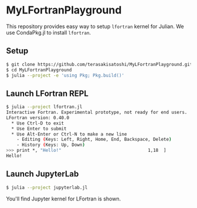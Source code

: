 # MyLFortranPlayground

This repository provides easy way to setup `lfortran` kernel for Julian. We use CondaPkg.jl to install `lfortran`.

## Setup

```sh
$ git clone https://github.com/terasakisatoshi/MyLFortranPlayground.git
$ cd MyLFortranPlayground
$ julia --project -e 'using Pkg; Pkg.build()'
```

## Launch LFortran REPL

```sh
$ julia --project lfortran.jl
Interactive Fortran. Experimental prototype, not ready for end users.
LFortran version: 0.40.0
  * Use Ctrl-D to exit
  * Use Enter to submit
  * Use Alt-Enter or Ctrl-N to make a new line
    - Editing (Keys: Left, Right, Home, End, Backspace, Delete)
    - History (Keys: Up, Down)
>>> print *, "Hello!"                                 1,18  ]
Hello!
```

## Launch JupyterLab

```sh
$ julia --project jupyterlab.jl
```

You'll find Jupyter kernel for LFortran is shown.
